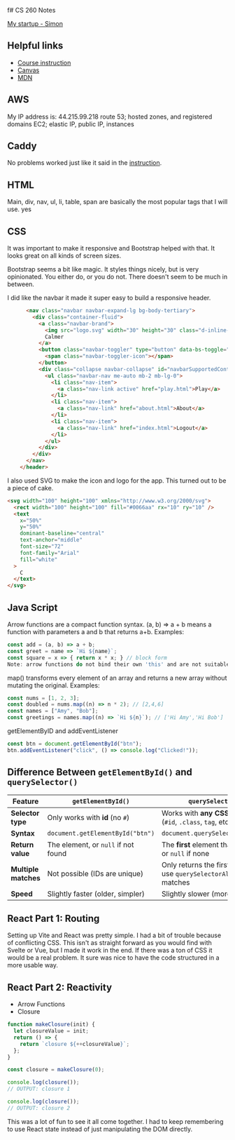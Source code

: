 f# CS 260 Notes

[My startup - Simon](https://simon.cs260.click)

## Helpful links

- [Course instruction](https://github.com/webprogramming260)
- [Canvas](https://byu.instructure.com)
- [MDN](https://developer.mozilla.org)

## AWS

My IP address is: 44.215.99.218
route 53; hosted zones, and registered domains
EC2; elastic IP, public IP, instances

## Caddy

No problems worked just like it said in the [instruction](https://github.com/webprogramming260/.github/blob/main/profile/webServers/https/https.md).

## HTML

Main, div, nav, ul, li, table, span are basically the most popular tags that I will use.
yes

## CSS

It was important to make it responsive and Bootstrap helped with that. It looks great on all kinds of screen sizes.

Bootstrap seems a bit like magic. It styles things nicely, but is very opinionated. You either do, or you do not. There doesn't seem to be much in between.

I did like the navbar it made it super easy to build a responsive header.

```html
      <nav class="navbar navbar-expand-lg bg-body-tertiary">
        <div class="container-fluid">
          <a class="navbar-brand">
            <img src="logo.svg" width="30" height="30" class="d-inline-block align-top" alt="" />
            Calmer
          </a>
          <button class="navbar-toggler" type="button" data-bs-toggle="collapse" data-bs-target="#navbarSupportedContent">
            <span class="navbar-toggler-icon"></span>
          </button>
          <div class="collapse navbar-collapse" id="navbarSupportedContent">
            <ul class="navbar-nav me-auto mb-2 mb-lg-0">
              <li class="nav-item">
                <a class="nav-link active" href="play.html">Play</a>
              </li>
              <li class="nav-item">
                <a class="nav-link" href="about.html">About</a>
              </li>
              <li class="nav-item">
                <a class="nav-link" href="index.html">Logout</a>
              </li>
            </ul>
          </div>
        </div>
      </nav>
    </header>
```

I also used SVG to make the icon and logo for the app. This turned out to be a piece of cake.

```html
<svg width="100" height="100" xmlns="http://www.w3.org/2000/svg">
  <rect width="100" height="100" fill="#0066aa" rx="10" ry="10" />
  <text
    x="50%"
    y="50%"
    dominant-baseline="central"
    text-anchor="middle"
    font-size="72"
    font-family="Arial"
    fill="white"
  >
    C
  </text>
</svg>
```

## Java Script

Arrow functions are a compact function syntax. (a, b) => a + b means a function with parameters a and b that
returns a+b.
Examples:

```js
const add = (a, b) => a + b;
const greet = name => `Hi ${name}`;
const square = x => { return x * x; } // block form
Note: arrow functions do not bind their own 'this' and are not suitable as constructors.
```

map() transforms every element of an array and returns a new array without mutating the original.
Examples:

```js
const nums = [1, 2, 3];
const doubled = nums.map((n) => n * 2); // [2,4,6]
const names = ["Amy", "Bob"];
const greetings = names.map((n) => `Hi ${n}`); // ['Hi Amy','Hi Bob']
```

getElementByID and addEventListener

```js
const btn = document.getElementById("btn");
btn.addEventListener("click", () => console.log("Clicked!"));
```

## Difference Between `getElementById()` and `querySelector()`

| Feature              | `getElementById()`                  | `querySelector()`                                                       |
| -------------------- | ----------------------------------- | ----------------------------------------------------------------------- |
| **Selector type**    | Only works with **id** (no `#`)     | Works with **any CSS selector** (`#id`, `.class`, `tag`, etc.)          |
| **Syntax**           | `document.getElementById("btn")`    | `document.querySelector("#btn")`                                        |
| **Return value**     | The element, or `null` if not found | The **first** element that matches, or `null` if none                   |
| **Multiple matches** | Not possible (IDs are unique)       | Only returns the first match — use `querySelectorAll()` for all matches |
| **Speed**            | Slightly faster (older, simpler)    | Slightly slower (more flexible)                                         |

## React Part 1: Routing

Setting up Vite and React was pretty simple. I had a bit of trouble because of conflicting CSS. This isn't as straight forward as you would find with Svelte or Vue, but I made it work in the end. If there was a ton of CSS it would be a real problem. It sure was nice to have the code structured in a more usable way.

## React Part 2: Reactivity

- Arrow Functions
- Closure
```jsx
function makeClosure(init) {
  let closureValue = init;
  return () => {
    return `closure ${++closureValue}`;
  };
}
```
```jsx
const closure = makeClosure(0);

console.log(closure());
// OUTPUT: closure 1

console.log(closure());
// OUTPUT: closure 2
```

This was a lot of fun to see it all come together. I had to keep remembering to use React state instead of just manipulating the DOM directly.
